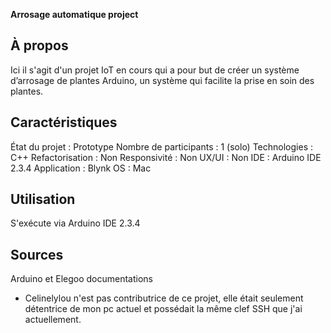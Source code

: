 **Arrosage automatique project**

## À propos
Ici il s'agit d'un projet IoT en cours qui a pour but de créer un  système d’arrosage de plantes Arduino,
un système qui facilite la prise en soin des plantes.

## Caractéristiques
État du projet : Prototype 
Nombre de participants : 1 (solo)
Technologies : C++
Refactorisation : Non
Responsivité : Non
UX/UI : Non
IDE : Arduino IDE 2.3.4
Application : Blynk
OS : Mac 

## Utilisation
S'exécute via Arduino IDE 2.3.4

## Sources
Arduino et Elegoo documentations
* Celinelylou n'est pas contributrice de ce projet, elle était seulement détentrice de mon pc actuel et possédait la même clef SSH que j'ai actuellement. 
